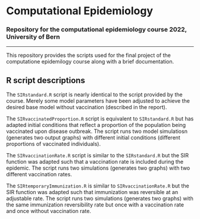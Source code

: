 # Computational Epidemiology

### Repository for the computational epidemiology course 2022, University of Bern 

---

This repository provides the scripts used for the final project of the computatione epidemilogy course along with a brief documentation.

## R script descriptions
The `SIRstandard.R` script is nearly identical to the script provided by the course.
Merely some model parameters have been adjusted to achieve the desired base model without vaccination (described in the report).

The `SIRvaccinatedProportion.R` script is equivalent to `SIRstandard.R` but has adapted initial conditions that reflect a proportion of the population being vaccinated upon disease outbreak.
The script runs two model simulatiosn (generates two output graphs) with different initial conditions (different proportions of vaccinated individuals).

The `SIRvaccinationRate.R` script is similar to the `SIRstandard.R` but the SIR function was adapted such that a vaccination rate is included during the epidemic.
The script runs two simulations (generates two graphs) with two different vaccination rates. 

The `SIRtemporaryImmunization.R` is similar to `SIRvaccinationRate.R` but the SIR function was adapted such that immunization was reversible at an adjustable rate.
The script runs two simulations (generates two graphs) with the same immunization reversibility rate but once with a vaccination rate and once without vaccination rate. 
